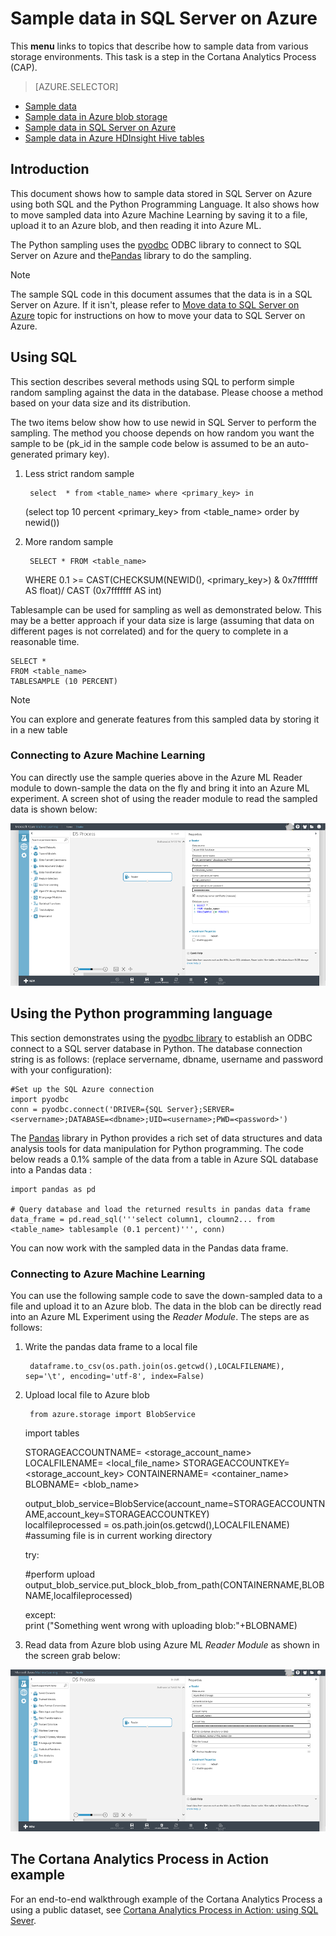 <properties 
    pageTitle="Sample Data in SQL Server on Azure | Microsoft Azure" 
    description="Sample Data in SQL Server on Azure" 
    services="machine-learning" 
    documentationCenter="" 
    authors="bradsev" 
    manager="paulettm" 
    editor="cgronlun" />

<tags 
    ms.service="machine-learning" 
    ms.workload="data-services" 
    ms.tgt_pltfrm="na" 
    ms.devlang="na" 
    ms.topic="article" 
    ms.date="10/20/2015" 
    ms.author="fashah;garye;bradsev" /> 

# <a name="heading"></a>Sample data in SQL Server on Azure
This **menu** links to topics that describe how to sample data from various storage environments. This task is a step in the Cortana Analytics Process (CAP).

> [AZURE.SELECTOR]
- [Sample data](../articles/machine-learning/machine-learning-data-science-sample-data.md)
- [Sample data in Azure blob storage](../articles/machine-learning/machine-learning-data-science-sample-data-blob.md)
- [Sample data in SQL Server on Azure](../articles/machine-learning/machine-learning-data-science-sample-data-sql-server.md)
- [Sample data in Azure HDInsight Hive tables](../articles/machine-learning/machine-learning-data-science-sample-data-hive.md)

## Introduction
This document shows how to sample data stored in SQL Server on Azure using both SQL and the Python Programming Language. It also shows how to move sampled data into Azure Machine Learning by saving it to a file, upload it to an Azure blob, and then reading it into Azure ML.

The Python sampling uses the [pyodbc](https://code.google.com/p/pyodbc/) ODBC library to connect to SQL Server on Azure and the[Pandas](http://pandas.pydata.org/) library to do the sampling.

> [!NOTE]
> The sample SQL code in this document assumes that the data is in a SQL Server on Azure. If it isn't, please refer to [Move data to SQL Server on Azure](machine-learning-data-science-move-sql-server-virtual-machine.md) topic for instructions on how to move your data to SQL Server on Azure.
> 
> 
## <a name="SQL"></a>Using SQL
This section describes several methods using SQL to perform simple random sampling against the data in the database. Please choose a method based on your data size and its distribution.

The two items below show how to use newid in SQL Server to perform the sampling. The method you choose depends on how random you want the sample to be (pk_id in the sample code below is assumed to be an auto-generated primary key).

1. Less strict random sample

        select  * from <table_name> where <primary_key> in 
     (select top 10 percent <primary_key> from <table_name> order by newid())
2. More random sample 

        SELECT * FROM <table_name>
     WHERE 0.1 >= CAST(CHECKSUM(NEWID(), <primary_key>) & 0x7fffffff AS float)/ CAST (0x7fffffff AS int)


Tablesample can be used for sampling as well as demonstrated below. This may be a better approach if your data size is large (assuming that data on different pages is not correlated) and for the query to complete in a reasonable time.

    SELECT *
    FROM <table_name> 
    TABLESAMPLE (10 PERCENT)

> [!NOTE]
> You can explore and generate features from this sampled data by storing it in a new table
> 
> 
### <a name="sql-aml"></a>Connecting to Azure Machine Learning
You can directly  use the sample queries above in the Azure ML Reader module to down-sample the data on the fly and bring it into an Azure ML experiment. A screen shot of using the reader module to read the sampled data is shown below:

![reader sql][1]

## <a name="python"></a>Using the Python programming language
This section demonstrates using the [pyodbc library](https://code.google.com/p/pyodbc/) to establish an ODBC connect to a SQL server database in Python. The database connection string is as follows: (replace servername, dbname, username and password with your configuration):

    #Set up the SQL Azure connection
    import pyodbc    
    conn = pyodbc.connect('DRIVER={SQL Server};SERVER=<servername>;DATABASE=<dbname>;UID=<username>;PWD=<password>')

The [Pandas](http://pandas.pydata.org/) library in Python provides a rich set of data structures and data analysis tools for data manipulation for Python programming. The code below reads a 0.1% sample of the data from a table in Azure SQL database into a Pandas data :

    import pandas as pd

    # Query database and load the returned results in pandas data frame
    data_frame = pd.read_sql('''select column1, cloumn2... from <table_name> tablesample (0.1 percent)''', conn)

You can now work with the sampled data in the Pandas data frame. 

### <a name="python-aml"></a>Connecting to Azure Machine Learning
You can use the following sample code to save the down-sampled data to a file and upload it to an Azure blob. The data in the blob can be directly read into an Azure ML Experiment using the *Reader Module*. The steps are as follows: 

1. Write the pandas data frame to a local file

        dataframe.to_csv(os.path.join(os.getcwd(),LOCALFILENAME), sep='\t', encoding='utf-8', index=False)
2. Upload local file to Azure blob

        from azure.storage import BlobService
     import tables

     STORAGEACCOUNTNAME= <storage_account_name>
     LOCALFILENAME= <local_file_name>
     STORAGEACCOUNTKEY= <storage_account_key>
     CONTAINERNAME= <container_name>
     BLOBNAME= <blob_name>

     output_blob_service=BlobService(account_name=STORAGEACCOUNTNAME,account_key=STORAGEACCOUNTKEY)    
     localfileprocessed = os.path.join(os.getcwd(),LOCALFILENAME) #assuming file is in current working directory

     try:

     #perform upload
     output_blob_service.put_block_blob_from_path(CONTAINERNAME,BLOBNAME,localfileprocessed)

     except:            
         print ("Something went wrong with uploading blob:"+BLOBNAME)
3. Read data from Azure blob using Azure ML *Reader Module* as shown in the screen grab below:


![reader blob][2]

## The Cortana Analytics Process in Action example
For an end-to-end walkthrough example of the Cortana Analytics Process a using a public dataset, see [Cortana Analytics Process in Action: using SQL Sever](machine-learning-data-science-process-sql-walkthrough.md).

[1]: ./media/machine-learning-data-science-sample-sql-server-virtual-machine/reader_database.png
[2]: ./media/machine-learning-data-science-sample-sql-server-virtual-machine/reader_blob.png

